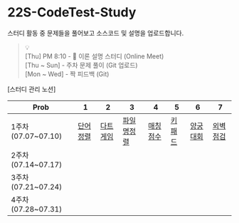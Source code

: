 # 22S-CodeTest-Study
스터디 활동 중 문제들을 풀어보고 소스코드 및 설명을 업로드합니다.

> 💡 <br>
> [Thu] PM 8:10 - 👥 이론 설명 스터디 (Online Meet)<br>
> [Thu ~ Sun] - 주차 문제 풀이 (Git 업로드)<br>
> [Mon ~ Wed] - 짝 피드백 (Git)<br>

[스터디 관리 노션]


| Prob | 1 | 2 | 3 | 4 | 5 | 6 | 7 |
| --- | --- | --- | --- | --- | --- | --- | --- |
| 1주차 (07.07~07.10) | [단어정렬](https://www.acmicpc.net/problem/1181) | [다트게임](https://school.programmers.co.kr/learn/courses/30/lessons/17682) | [파일명정렬](https://school.programmers.co.kr/learn/courses/30/lessons/17686) | [매칭점수](https://school.programmers.co.kr/learn/courses/30/lessons/42893) | [키패드](https://school.programmers.co.kr/learn/courses/30/lessons/67256) | [양궁대회](https://school.programmers.co.kr/learn/courses/30/lessons/92342) | [외벽점검](https://school.programmers.co.kr/learn/courses/30/lessons/60062) |
| 2주차 (07.14~07.17) |  |  |  |  |  |  |  |
| 3주차 (07.21~07.24) |  |  |  |  |  |  |  |
| 4주차 (07.28~07.31) |  |  |  |  |  |  |  |
